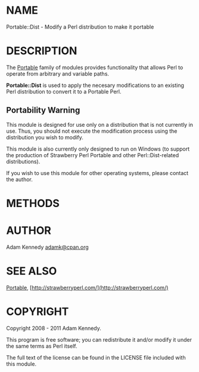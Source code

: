 # NAME

Portable::Dist - Modify a Perl distribution to make it portable

# DESCRIPTION

The [Portable](https://metacpan.org/pod/Portable) family of modules provides functionality that allows
Perl to operate from arbitrary and variable paths.

**Portable::Dist** is used to apply the necesary modifications to an
existing Perl distribution to convert it to a Portable Perl.

## Portability Warning

This module is designed for use only on a distribution that is not
currently in use. Thus, you should not execute the modification
process using the distribution you wish to modify.

This module is also currently only designed to run on Windows (to
support the production of Strawberry Perl Portable and other
Perl::Dist-related distributions).

If you wish to use this module for other operating systems, please
contact the author.

# METHODS

# AUTHOR

Adam Kennedy <adamk@cpan.org>

# SEE ALSO

[Portable](https://metacpan.org/pod/Portable), [http://strawberryperl.com/](http://strawberryperl.com/)

# COPYRIGHT

Copyright 2008 - 2011 Adam Kennedy.

This program is free software; you can redistribute
it and/or modify it under the same terms as Perl itself.

The full text of the license can be found in the
LICENSE file included with this module.
